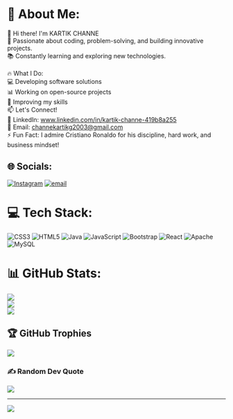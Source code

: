 # 💫 About Me:
👋 Hi there! I'm KARTIK CHANNE<br>🚀 Passionate about coding, problem-solving, and building innovative projects.<br>📚 Constantly learning and exploring new technologies.<br><br>🔥 What I Do:<br>💻 Developing software solutions<br>📊 Working on open-source projects<br>🎯 Improving my skills <br>📫 Let's Connect!<br>💼 LinkedIn: www.linkedin.com/in/kartik-channe-419b8a255<br>📧 Email: channekartikg2003@gmail.com<br>⚡ Fun Fact: I admire Cristiano Ronaldo for his discipline, hard work, and business mindset!


## 🌐 Socials:
[![Instagram](https://img.shields.io/badge/Instagram-%23E4405F.svg?logo=Instagram&logoColor=white)](https://instagram.com/kartik_channe_750) [![email](https://img.shields.io/badge/Email-D14836?logo=gmail&logoColor=white)](mailto:channekartikg2003@gmail.com) 

# 💻 Tech Stack:
![CSS3](https://img.shields.io/badge/css3-%231572B6.svg?style=for-the-badge&logo=css3&logoColor=white) ![HTML5](https://img.shields.io/badge/html5-%23E34F26.svg?style=for-the-badge&logo=html5&logoColor=white) ![Java](https://img.shields.io/badge/java-%23ED8B00.svg?style=for-the-badge&logo=openjdk&logoColor=white) ![JavaScript](https://img.shields.io/badge/javascript-%23323330.svg?style=for-the-badge&logo=javascript&logoColor=%23F7DF1E) ![Bootstrap](https://img.shields.io/badge/bootstrap-%238511FA.svg?style=for-the-badge&logo=bootstrap&logoColor=white) ![React](https://img.shields.io/badge/react-%2320232a.svg?style=for-the-badge&logo=react&logoColor=%2361DAFB) ![Apache](https://img.shields.io/badge/apache-%23D42029.svg?style=for-the-badge&logo=apache&logoColor=white) ![MySQL](https://img.shields.io/badge/mysql-4479A1.svg?style=for-the-badge&logo=mysql&logoColor=white)
# 📊 GitHub Stats:
![](https://github-readme-stats.vercel.app/api?username=Channekartik&theme=dark&hide_border=false&include_all_commits=false&count_private=false)<br/>
![](https://github-readme-streak-stats.herokuapp.com/?user=Channekartik&theme=dark&hide_border=false)<br/>
![](https://github-readme-stats.vercel.app/api/top-langs/?username=Channekartik&theme=dark&hide_border=false&include_all_commits=false&count_private=false&layout=compact)

## 🏆 GitHub Trophies
![](https://github-profile-trophy.vercel.app/?username=Channekartik&theme=radical&no-frame=false&no-bg=true&margin-w=4)

### ✍️ Random Dev Quote
![](https://quotes-github-readme.vercel.app/api?type=horizontal&theme=radical)

---
[![](https://visitcount.itsvg.in/api?id=Channekartik&icon=0&color=0)](https://visitcount.itsvg.in)

<!-- Proudly created with GPRM ( https://gprm.itsvg.in ) -->
